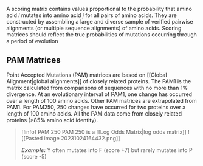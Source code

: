 A scoring matrix contains values proportional to the probability that amino acid $i$ mutates into amino acid $j$ for all pairs of amino acids.
They are constructed by assembling a large and diverse sample of verified pairwise alignments (or multiple sequence alignments) of amino acids. Scoring matrices should reflect the true probabilities of mutations occurring through a period of evolution

## PAM Matrices

Point Accepted Mutations (PAM) matrices are based on [[Global Alignment|global alignments]] of closely related proteins. The PAM1 is the matrix calculated from comparisons of sequences with no more than 1% divergence. At an evolutionary interval of PAM1, one change has occurred over a length of 100 amino acids.
Other PAM matrices are extrapolated from PAM1. For PAM250, 250 changes have occurred for two proteins over a length of 100 amino acids. All the PAM data come from closely related proteins (>85% amino acid identity).

>[!info] PAM 250
>PAM 250 is a [[Log Odds Matrix|log odds matrix]]
>![[Pasted image 20231024164432.png]]
>
>***Example:*** Y often mutates into F (score +7) but rarely mutates into P (score -5)
